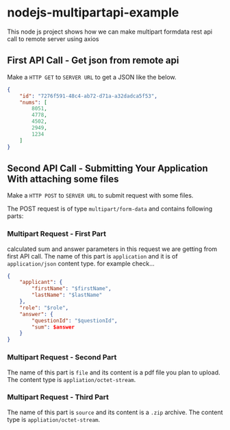 # nodejs-multipartapi-example
This node js project shows how we can make multipart formdata rest api call to remote server using axios


## First API Call - Get json from remote api

Make a `HTTP GET` to `SERVER URL` to get a JSON like the below.

```json
{
    "id": "7276f591-48c4-ab72-d71a-a32dadca5f53",
    "nums": [
        8051,
        4778,
        4502,
        2949,
        1234
    ]
}
```

## Second API Call - Submitting Your Application With attaching some files

Make a `HTTP POST` to `SERVER URL` to submit request with some files.

The POST request is of type `multipart/form-data` and contains following parts:

### Multipart Request - First Part

calculated sum and answer parameters in this request we are getting from first API call.
The name of this part is `application` and it is of `application/json` content type. for example check...

```json
{
    "applicant": {
        "firstName": "$firstName",
        "lastName": "$lastName"
    },
    "role": "$role",
    "answer": {
        "questionId": "$questionId",
        "sum": $answer
    }
}
```

### Multipart Request - Second Part
The name of this part is `file` and its content is a pdf file you plan to upload. The content type is `appliation/octet-stream`.


### Multipart Request - Third Part
The name of this part is `source` and its content is a `.zip` archive. The content type is `appliation/octet-stream`.
